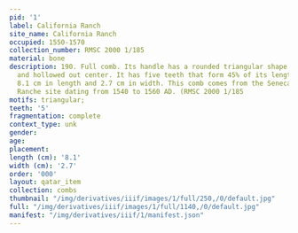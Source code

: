 ```yaml
---
pid: '1'
label: California Ranch
site_name: California Ranch
occupied: 1550-1570
collection_number: RMSC 2000 1/185
material: bone
description: 190. Full comb. Its handle has a rounded triangular shape with wavy edges
  and hollowed out center. It has five teeth that form 45% of its length. It measures
  8.1 cm in length and 2.7 cm in width. This comb comes from the Seneca Califoria
  Ranche site dating from 1540 to 1560 AD. (RMSC 2000 1/185
motifs: triangular;
teeth: '5'
fragmentation: complete
context_type: unk
gender:
age:
placement:
length (cm): '8.1'
width (cm): '2.7'
order: '000'
layout: qatar_item
collection: combs
thumbnail: "/img/derivatives/iiif/images/1/full/250,/0/default.jpg"
full: "/img/derivatives/iiif/images/1/full/1140,/0/default.jpg"
manifest: "/img/derivatives/iiif/1/manifest.json"
---
```

